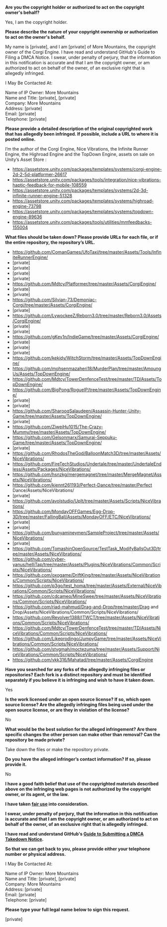 **Are you the copyright holder or authorized to act on the copyright owner's behalf?**

Yes, I am the copyright holder.

**Please describe the nature of your copyright ownership or authorization to act on the owner's behalf.**

My name is [private], and I am [private] of More Mountains, the copyright owner of the Corgi Engine. I have read and understand GitHub's Guide to Filing a DMCA Notice. I swear, under penalty of perjury, that the information in this notification is accurate and that I am the copyright owner, or am authorized to act on behalf of the owner, of an exclusive right that is allegedly infringed.

I May Be Contacted At:

Name of IP Owner: More Mountains  
Name and Title: [private], [private]  
Company: More Mountains  
Address: [private]   
Email: [private]  
Telephone: [private]

**Please provide a detailed description of the original copyrighted work that has allegedly been infringed. If possible, include a URL to where it is posted online.**

I’m the author of the Corgi Engine, Nice Vibrations, the Infinite Runner Engine, the Highroad Engine and the TopDown Engine, assets on sale on Unity’s Asset Store :

* https://assetstore.unity.com/packages/templates/systems/corgi-engine-2d-2-5d-platformer-26617  
* https://assetstore.unity.com/packages/tools/integration/nice-vibrations-haptic-feedback-for-mobile-108559  
* https://assetstore.unity.com/packages/templates/systems/2d-3d-infinite-runner-engine-51328  
* https://assetstore.unity.com/packages/templates/systems/highroad-engine-73798  
* https://assetstore.unity.com/packages/templates/systems/topdown-engine-89636  
* https://assetstore.unity.com/packages/tools/utilities/mmfeedbacks-155004

**What files should be taken down? Please provide URLs for each file, or if the entire repository, the repository’s URL.**

* https://github.com/ComanGames/UfoTaxi/tree/master/Assets/Tools/InfiniteRunnerEngine/  
* [private]  
* [private]  
* [private]  
* [private]  
* https://github.com/Mdtcy/Platformer/tree/master/Assets/CorgiEngine/  
* [private]  
* [private]  
* https://github.com/Silvian-73/Demoniac-Corgi/tree/master/Assets/CorgiEngine/  
* [private]
* https://github.com/LywockeeZ/Reborn3.0/tree/master/Reborn3.0/Assets/CorgiEngine/  
* [private]  
* [private]  
* https://github.com/gKev1n/IndieGame/tree/master/Assets/CorgiEngine/  
* [private]  
* [private]  
* [private]  
* https://github.com/kekidy/WitchStorm/tree/master/Assets/TopDownEngine/  
* https://github.com/mohsenmazaheri18/MurderPlan/tree/master/AmoungUs/Assets/TopDownEngine/  
* https://github.com/Mdtcy/TowerDenfenceTest/tree/master/TD/Assets/TopDownEngine/  
* https://github.com/BigPong/RogueIP/tree/master/Assets/TopDownEngine/  
* [private]  
* [private]  
* https://github.com/SharooqSalaudeen/Assassin-Hunter-Unity-Game/tree/master/Assets/TopDownEngine/  
* [private]  
* https://github.com/ZiweiHu1015/The-Crazy-Mummy/tree/master/Assets/TopDownEngine/  
* https://github.com/Gelsonmarx/Samurai-Seppuku-Game/tree/master/Assets/TopDownEngine/  
* [private]  
* https://github.com/RhodosTheGod/BalloonMatch3D/tree/master/Assets/NiceVibrations/  
* https://github.com/FireTechStudios/Undertale/tree/master/UndertaleEndless/Assets/Packages/NiceVibrations/  
* https://github.com/hsnzkg/mergemagnet/tree/master/MergeMagnet/Assets/NiceVibrations/  
* https://github.com/kiennt261193/Perfect-Dance/tree/master/Perfect Dance/Assets/NiceVibrations/  
* [private]  
* https://github.com/avolstudio/UpIt/tree/master/Assets/Scripts/NiceVibrations/  
* https://github.com/MondayOFFGames/Egg-Drop-3D/tree/master/FallingBall/Assets/MondayOFF/ETC/NiceVibrations/  
* [private]  
* [private]  
* https://github.com/bunyamineymen/SampleProject/tree/master/Assets/NiceVibrations/  
* [private]  
* https://github.com/TomashinOpenSource/TestTask_ModifyBallsOut3D/tree/master/Assets/NiceVibrations/  
* https://github.com/cyber-yanus/helliTap/tree/master/Assets/Plugins/NiceVibrations/Common/Scripts/NiceVibrations/  
* https://github.com/oxogame/DriftKing/tree/master/Assets/NiceVibrations/Common/Scripts/NiceVibrations/  
* https://github.com/p3go/test_homa/tree/master/Assets/External/NiceVibrations/Common/Scripts/NiceVibrations/  
* https://github.com/cdcameo/MineSwee/tree/master/Assets/NiceVibrations/Common/Scripts/NiceVibrations/  
* https://github.com/riad-mahmud/Drag-and-Drop/tree/master/Drag and Drop/Assets/NiceVibrations/Common/Scripts/NiceVibrations/  
* https://github.com/Revolver1388/ITWCT/tree/master/Assets/NiceVibrations/Common/Scripts/NiceVibrations/  
* https://github.com/Mdtcy/TowerDenfenceTest/tree/master/TD/Assets/NiceVibrations/Common/Scripts/NiceVibrations/  
* https://github.com/Likeprodingo/JumpyGame/tree/master/Assets/NiceVibrations/Common/Scripts/NiceVibrations/  
* https://github.com/stygmah/moctezuma/tree/master/Assets/Support/NiceVibrations/Common/Scripts/NiceVibrations/  
* https://github.com/vkk316/Mahatad/tree/master/Assets/CorgiEngine

**Have you searched for any forks of the allegedly infringing files or repositories? Each fork is a distinct repository and must be identified separately if you believe it is infringing and wish to have it taken down.**

Yes

**Is the work licensed under an open source license? If so, which open source license? Are the allegedly infringing files being used under the open source license, or are they in violation of the license?**

No

**What would be the best solution for the alleged infringement? Are there specific changes the other person can make other than removal? Can the repository be made private?**

Take down the files or make the repository private.

**Do you have the alleged infringer’s contact information? If so, please provide it.**

No

**I have a good faith belief that use of the copyrighted materials described above on the infringing web pages is not authorized by the copyright owner, or its agent, or the law.**

**I have taken <a href="https://www.lumendatabase.org/topics/22">fair use</a> into consideration.**

**I swear, under penalty of perjury, that the information in this notification is accurate and that I am the copyright owner, or am authorized to act on behalf of the owner, of an exclusive right that is allegedly infringed.**

**I have read and understand GitHub's <a href="https://docs.github.com/articles/guide-to-submitting-a-dmca-takedown-notice/">Guide to Submitting a DMCA Takedown Notice</a>.**

**So that we can get back to you, please provide either your telephone number or physical address.**

I May Be Contacted At:

Name of IP Owner: More Mountains  
Name and Title: [private], [private]  
Company: More Mountains  
Address: [private]   
Email: [private]  
Telephone: [private]

**Please type your full legal name below to sign this request.**

[private]
